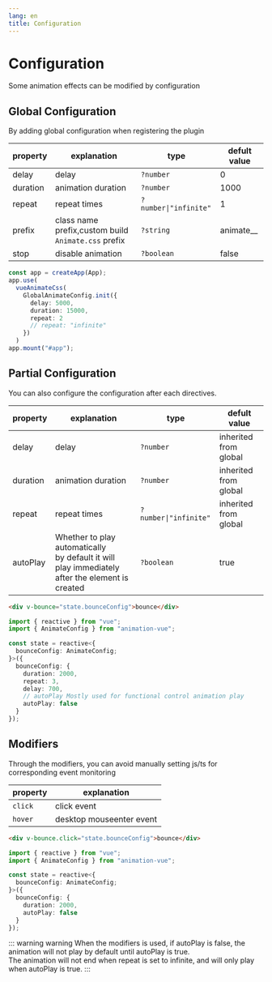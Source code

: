 ```yaml
---
lang: en
title: Configuration
---
```


# Configuration

Some animation effects can be modified by configuration

## Global Configuration

By adding global configuration when registering the plugin

| property | explanation                                         | type                  | defult value |
| -------- | --------------------------------------------------- | --------------------- | ------------ |
| delay    | delay                                               | `?number`             | 0            |
| duration | animation duration                                  | `?number`             | 1000         |
| repeat   | repeat times                                        | `?number\|"infinite"` | 1            |
| prefix   | class name prefix,custom build `Animate.css` prefix | `?string`             | animate\_\_  |
| stop     | disable animation                                   | `?boolean`            | false        |

```ts
const app = createApp(App);
app.use(
  vueAnimateCss(
    GlobalAnimateConfig.init({
      delay: 5000,
      duration: 15000,
      repeat: 2
      // repeat: "infinite"
    })
  )
app.mount("#app");
```

## Partial Configuration

You can also configure the configuration after each directives.

| property | explanation                                                                                         | type                  | defult value          |
| -------- | --------------------------------------------------------------------------------------------------- | --------------------- | --------------------- |
| delay    | delay                                                                                               | `?number`             | inherited from global |
| duration | animation duration                                                                                  | `?number`             | inherited from global |
| repeat   | repeat times                                                                                        | `?number\|"infinite"` | inherited from global |
| autoPlay | Whether to play automatically <br> by default it will play immediately after the element is created | `?boolean`            | true                  |

```html
<div v-bounce="state.bounceConfig">bounce</div>
```

```ts
import { reactive } from "vue";
import { AnimateConfig } from "animation-vue";

const state = reactive<{
  bounceConfig: AnimateConfig;
}>({
  bounceConfig: {
    duration: 2000,
    repeat: 3,
    delay: 700,
    // autoPlay Mostly used for functional control animation play
    autoPlay: false
  }
});
```

## Modifiers

Through the modifiers, you can avoid manually setting js/ts for corresponding event monitoring

| property | explanation              |
| -------- | ------------------------ |
| `click`  | click event              |
| `hover`  | desktop mouseenter event |

```html
<div v-bounce.click="state.bounceConfig">bounce</div>
```

```ts
import { reactive } from "vue";
import { AnimateConfig } from "animation-vue";

const state = reactive<{
  bounceConfig: AnimateConfig;
}>({
  bounceConfig: {
    duration: 2000,
    autoPlay: false
  }
});
```

::: warning warning
When the modifiers is used, if autoPlay is false, the animation will not play by default until autoPlay is true. <br>
The animation will not end when repeat is set to infinite, and will only play when autoPlay is true.
:::
